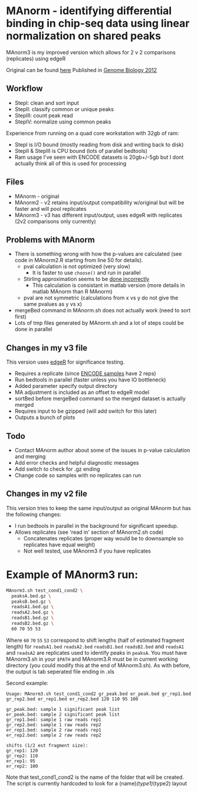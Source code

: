 # MAnorm - identifying differential binding in chip-seq data using linear normalization on shared peaks

MAnorm3 is my improved version which allows for 2 v 2 comparisons (replicates) using edgeR

Original can be found [here](http://bcb.dfci.harvard.edu/~gcyuan/MAnorm/R_tutorial.html) 
Published in [Genome Biology 2012](http://www.ncbi.nlm.nih.gov/pubmed/22424423)

Workflow
--------
* StepI: clean and sort input
* StepII: classify common or unique peaks
* StepIII: count peak read
* StepIV: normalize using common peaks

Experience from running on a quad core workstation with 32gb of ram: 
* StepI is I/O bound (mostly reading from disk and writing back to disk)
* StepII & StepIII is CPU bound (lots of parallel bedtools)
* Ram usage I've seen with ENCODE datasets is 20gb+/-5gb but I dont actually think all of this is used for processing

Files
-----
* MAnorm - original
* MAnorm2 - v2 retains input/output compatibility w/original but will be faster and will pool replicates
* MAnorm3 - v3 has different input/output, uses edgeR with replicates (2v2 comparisons only currently)

Problems with MAnorm
--------------------
* There is something wrong with how the p-values are calculated (see code in MAnorm2.R starting from line 50 for details). 
  * pval calculation is not optimized (very slow)
    * It is faster to use `choose()` and run in parallel
  * Stirling approximation seems to be [done incorrectly](http://stats.stackexchange.com/questions/47997/unknown-p-value-calculation)
    * This calculation is consistant in matlab version (more details in matlab MAnorm than R MAnorm)
  * pval are not symmetric (calculations from x vs y do not give the same pvalues as y vs x)
* mergeBed command in MAnorm.sh does not actually work (need to sort first)
* Lots of tmp files generated by MAnorm.sh and a lot of steps could be done in parallel
  
Changes in my v3 file
---------------------
This version uses [edgeR](http://www.bioconductor.org/packages/release/bioc/html/edgeR.html) for significance testing.
* Requires a replicate (since [ENCODE samples](http://ftp.ebi.ac.uk/pub/databases/ensembl/encode/integration_data_jan2011/byDataType/mappedReads/) have 2 reps)
* Run bedtools in parallel (faster unless you have IO bottleneck)
* Added parameter specify output directory
* MA adjustment is included as an offset to edgeR model
* sortBed before mergeBed command so the merged dataset is actually merged
* Requires input to be gzipped (will add switch for this later)
* Outputs a bunch of plots

Todo
----
* Contact MAnorm author about some of the issues in p-value calculation and merging
* Add error checks and helpful diagnostic messages
* Add switch to check for .gz ending
* Change code so samples with no replicates can run

Changes in my v2 file
---------------------
This version tries to keep the same input/output as original MAnorm but has the following changes:
* I run bedtools in parallel in the background for significant speedup.
* Allows replicates (see 'read in' section of MAnorm2.sh code)
  * Concatenates replicates (proper way would be to downsample so replicates have equal weight)
  * Not well tested, use MAnorm3 if you have replicates

# Example of MAnorm3 run:
```bash
MAnorm3.sh test_cond1_cond2 \
  peaksA.bed.gz \
  peaksB.bed.gz \
  readsA1.bed.gz \
  readsA2.bed.gz \
  readsB1.bed.gz \
  readsB2.bed.gz \
  60 70 55 53
```
      
Where `60` `70` `55` `53` correspond to shift lengths (half of estimated fragment length) for `readsA1.bed` `readsA2.bed` `readsB1.bed` `readsB2.bed` 
and `readsA1` and `readsA2` are replicates used to identify peaks in `peaksA`. You must have MAnorm3.sh in your `$PATH` and MAnorm3.R must
be in current working directory (you could modify this at the end of MAnorm3.sh). As with before, the output is tab seperated file ending in .xls

Second example:

    Usage: MAnorm3.sh test_cond1_cond2 gr_peak.bed er_peak.bed gr_rep1.bed gr_rep2.bed er_rep1.bed er_rep2.bed 120 110 95 100

    gr_peak.bed: sample 1 significant peak list
    er_peak.bed: sample 2 significant peak list
    gr_rep1.bed: sample 1 raw reads rep1
    gr_rep2.bed: sample 1 raw reads rep2
    er_rep1.bed: sample 2 raw reads rep1
    er_rep2.bed: sample 2 raw reads rep2

    shifts (1/2 est fragment size):
    gr_rep1: 120
    gr_rep2: 110
    er_rep1: 95
    er_rep2: 100

Note that test_cond1_cond2 is the name of the folder that will be created. The script is currently hardcoded to look for a (name)_(type1)_(type2) layout
